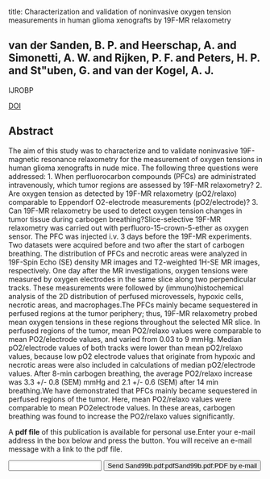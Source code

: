title: Characterization and validation of noninvasive oxygen tension measurements in human glioma xenografts by 19F-MR relaxometry

## van der Sanden, B. P. and Heerschap, A. and Simonetti, A. W. and Rijken, P. F. and Peters, H. P. and St"uben, G. and van der Kogel, A. J.
IJROBP

<a href="https://doi.org/10.1016/S0360-3016(98)00555-0">DOI</a>

## Abstract
The aim of this study was to characterize and to validate noninvasive 19F-magnetic resonance relaxometry for the measurement of oxygen tensions in human glioma xenografts in nude mice. The following three questions were addressed: 1. When perfluorocarbon compounds (PFCs) are administrated intravenously, which tumor regions are assessed by 19F-MR relaxometry? 2. Are oxygen tension as detected by 19F-MR relaxometry (pO2/relaxo) comparable to Eppendorf O2-electrode measurements (pO2/electrode)? 3. Can 19F-MR relaxometry be used to detect oxygen tension changes in tumor tissue during carbogen breathing?Slice-selective 19F-MR relaxometry was carried out with perfluoro-15-crown-5-ether as oxygen sensor. The PFC was injected i.v. 3 days before the 19F-MR experiments. Two datasets were acquired before and two after the start of carbogen breathing. The distribution of PFCs and necrotic areas were analyzed in 19F-Spin Echo (SE) density MR images and T2-weighted 1H-SE MR images, respectively. One day after the MR investigations, oxygen tensions were measured by oxygen electrodes in the same slice along two perpendicular tracks. These measurements were followed by (immuno)histochemical analysis of the 2D distribution of perfused microvessels, hypoxic cells, necrotic areas, and macrophages.The PFCs mainly became sequestered in perfused regions at the tumor periphery; thus, 19F-MR relaxometry probed mean oxygen tensions in these regions throughout the selected MR slice. In perfused regions of the tumor, mean PO2/relaxo values were comparable to mean PO2/electrode values, and varied from 0.03 to 9 mmHg. Median pO2/electrode values of both tracks were lower than mean pO2/relaxo values, because low pO2 electrode values that originate from hypoxic and necrotic areas were also included in calculations of median pO2/electrode values. After 8-min carbogen breathing, the average PO2/relaxo increase was 3.3 +/- 0.8 (SEM) mmHg and 2.1 +/- 0.6 (SEM) after 14 min breathing.We have demonstrated that PFCs mainly became sequestered in perfused regions of the tumor. Here, mean PO2/relaxo values were comparable to mean PO2electrode values. In these areas, carbogen breathing was found to increase the PO2/relaxo values significantly.

A <b>pdf file</b> of this publication is available for personal use.Enter your e-mail address in the box below and press the button. You will receive an e-mail message with a link to the pdf file.
<form action="sender.php">  <input type="text" name="email">  <input type="submit" value="Send Sand99b.pdf:pdfSand99b.pdf:PDF by e-mail"></form>
